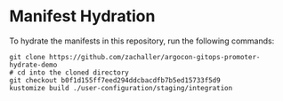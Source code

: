 # Manifest Hydration

To hydrate the manifests in this repository, run the following commands:

```shell
git clone https://github.com/zachaller/argocon-gitops-promoter-hydrate-demo
# cd into the cloned directory
git checkout b0f1d155ff7eed294ddcbacdfb7b5ed15733f5d9
kustomize build ./user-configuration/staging/integration
```

